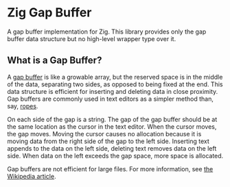 # Zig Gap Buffer
A gap buffer implementation for Zig. This library provides only the gap buffer data structure but no high-level wrapper type over it.

## What is a Gap Buffer?
A [gap buffer](https://en.wikipedia.org/wiki/Gap_buffer) is like a growable array, but the reserved space is in the middle of the data, separating two sides, as opposed to being fixed at the end. This data structure is efficient for inserting and deleting data in close proximity. Gap buffers are commonly used in text editors as a simpler method than, say, [ropes](https://en.wikipedia.org/wiki/Rope_(data_structure)).

On each side of the gap is a string. The gap of the gap buffer should be at the same location as the cursor in the text editor. When the cursor moves, the gap moves. Moving the cursor causes no allocation because it is moving data from the right side of the gap to the left side. Inserting text appends to the data on the left side, deleting text removes data on the left side. When data on the left exceeds the gap space, more space is allocated.

Gap buffers are not efficient for large files. For more information, see [the Wikipedia article](https://en.wikipedia.org/wiki/Gap_buffer).
